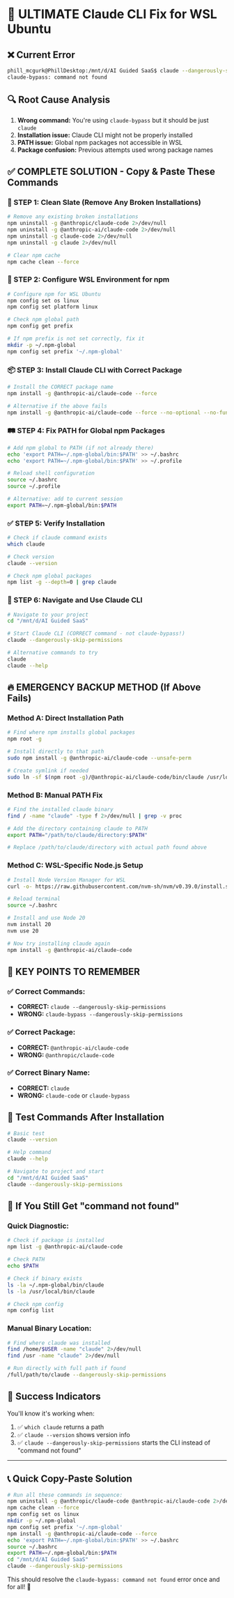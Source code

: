# 🚨 ULTIMATE Claude CLI Fix for WSL Ubuntu

## ❌ **Current Error**
```bash
phill_mcgurk@PhillDesktop:/mnt/d/AI Guided SaaS$ claude --dangerously-skip-permissions
claude-bypass: command not found
```

## 🔍 **Root Cause Analysis**
1. **Wrong command:** You're using `claude-bypass` but it should be just `claude`
2. **Installation issue:** Claude CLI might not be properly installed
3. **PATH issue:** Global npm packages not accessible in WSL
4. **Package confusion:** Previous attempts used wrong package names

## ✅ **COMPLETE SOLUTION - Copy & Paste These Commands**

### **🧹 STEP 1: Clean Slate (Remove Any Broken Installations)**
```bash
# Remove any existing broken installations
npm uninstall -g @anthropic/claude-code 2>/dev/null
npm uninstall -g @anthropic-ai/claude-code 2>/dev/null
npm uninstall -g claude-code 2>/dev/null
npm uninstall -g claude 2>/dev/null

# Clear npm cache
npm cache clean --force
```

### **🔧 STEP 2: Configure WSL Environment for npm**
```bash
# Configure npm for WSL Ubuntu
npm config set os linux
npm config set platform linux

# Check npm global path
npm config get prefix

# If npm prefix is not set correctly, fix it
mkdir -p ~/.npm-global
npm config set prefix '~/.npm-global'
```

### **📦 STEP 3: Install Claude CLI with Correct Package**
```bash
# Install the CORRECT package name
npm install -g @anthropic-ai/claude-code --force

# Alternative if the above fails
npm install -g @anthropic-ai/claude-code --force --no-optional --no-fund --no-audit
```

### **🛤️ STEP 4: Fix PATH for Global npm Packages**
```bash
# Add npm global to PATH (if not already there)
echo 'export PATH=~/.npm-global/bin:$PATH' >> ~/.bashrc
echo 'export PATH=~/.npm-global/bin:$PATH' >> ~/.profile

# Reload shell configuration
source ~/.bashrc
source ~/.profile

# Alternative: add to current session
export PATH=~/.npm-global/bin:$PATH
```

### **✅ STEP 5: Verify Installation**
```bash
# Check if claude command exists
which claude

# Check version
claude --version

# Check npm global packages
npm list -g --depth=0 | grep claude
```

### **🚀 STEP 6: Navigate and Use Claude CLI**
```bash
# Navigate to your project
cd "/mnt/d/AI Guided SaaS"

# Start Claude CLI (CORRECT command - not claude-bypass!)
claude --dangerously-skip-permissions

# Alternative commands to try
claude
claude --help
```

## 🔥 **EMERGENCY BACKUP METHOD (If Above Fails)**

### **Method A: Direct Installation Path**
```bash
# Find where npm installs global packages
npm root -g

# Install directly to that path
sudo npm install -g @anthropic-ai/claude-code --unsafe-perm

# Create symlink if needed
sudo ln -sf $(npm root -g)/@anthropic-ai/claude-code/bin/claude /usr/local/bin/claude
```

### **Method B: Manual PATH Fix**
```bash
# Find the installed claude binary
find / -name "claude" -type f 2>/dev/null | grep -v proc

# Add the directory containing claude to PATH
export PATH="/path/to/claude/directory:$PATH"

# Replace /path/to/claude/directory with actual path found above
```

### **Method C: WSL-Specific Node.js Setup**
```bash
# Install Node Version Manager for WSL
curl -o- https://raw.githubusercontent.com/nvm-sh/nvm/v0.39.0/install.sh | bash

# Reload terminal
source ~/.bashrc

# Install and use Node 20
nvm install 20
nvm use 20

# Now try installing claude again
npm install -g @anthropic-ai/claude-code
```

## 🎯 **KEY POINTS TO REMEMBER**

### ✅ **Correct Commands:**
- **CORRECT:** `claude --dangerously-skip-permissions`
- **WRONG:** `claude-bypass --dangerously-skip-permissions`

### ✅ **Correct Package:**
- **CORRECT:** `@anthropic-ai/claude-code`
- **WRONG:** `@anthropic/claude-code`

### ✅ **Correct Binary Name:**
- **CORRECT:** `claude`
- **WRONG:** `claude-code` or `claude-bypass`

## 🧪 **Test Commands After Installation**
```bash
# Basic test
claude --version

# Help command
claude --help

# Navigate to project and start
cd "/mnt/d/AI Guided SaaS"
claude --dangerously-skip-permissions
```

## 🚨 **If You Still Get "command not found"**

### **Quick Diagnostic:**
```bash
# Check if package is installed
npm list -g @anthropic-ai/claude-code

# Check PATH
echo $PATH

# Check if binary exists
ls -la ~/.npm-global/bin/claude
ls -la /usr/local/bin/claude

# Check npm config
npm config list
```

### **Manual Binary Location:**
```bash
# Find where claude was installed
find /home/$USER -name "claude" 2>/dev/null
find /usr -name "claude" 2>/dev/null

# Run directly with full path if found
/full/path/to/claude --dangerously-skip-permissions
```

## 🎉 **Success Indicators**
You'll know it's working when:
1. ✅ `which claude` returns a path
2. ✅ `claude --version` shows version info
3. ✅ `claude --dangerously-skip-permissions` starts the CLI instead of "command not found"

---

## 📞 **Quick Copy-Paste Solution**
```bash
# Run all these commands in sequence:
npm uninstall -g @anthropic/claude-code @anthropic-ai/claude-code 2>/dev/null
npm cache clean --force
npm config set os linux
mkdir -p ~/.npm-global
npm config set prefix '~/.npm-global'
npm install -g @anthropic-ai/claude-code --force
echo 'export PATH=~/.npm-global/bin:$PATH' >> ~/.bashrc
source ~/.bashrc
export PATH=~/.npm-global/bin:$PATH
cd "/mnt/d/AI Guided SaaS"
claude --dangerously-skip-permissions
```

This should resolve the `claude-bypass: command not found` error once and for all! 🚀
